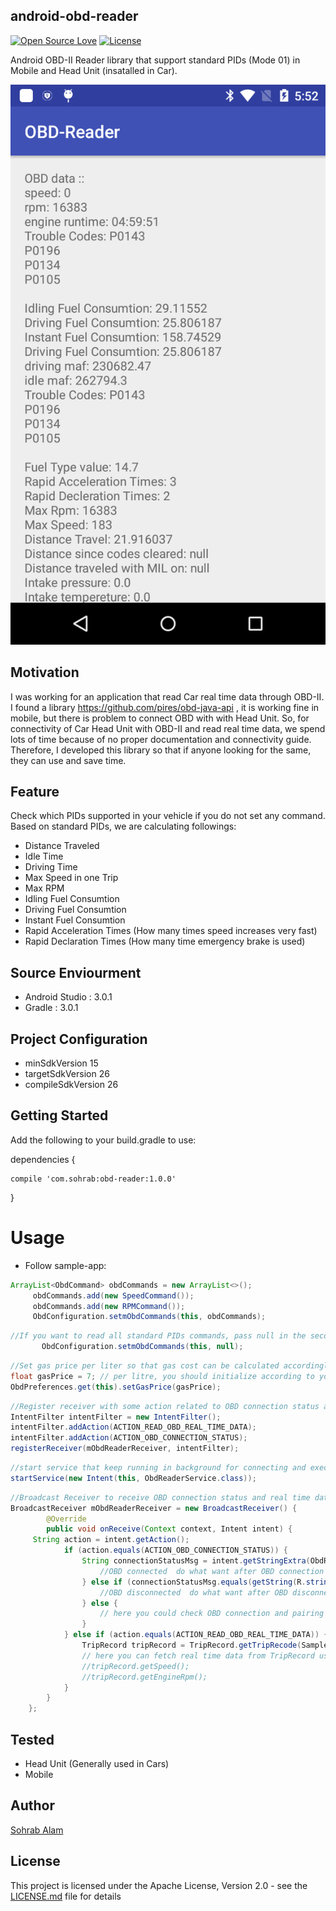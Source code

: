 ## android-obd-reader

[![Open Source Love](https://badges.frapsoft.com/os/v2/open-source.svg?v=103)](https://github.com/md-sohrab-alam/android-obd-reader) 
[![License](https://img.shields.io/badge/license-Apache%202.0-blue.svg)](https://github.com/md-sohrab-alam/android-obd-reader/blob/master/LICENSE)

Android OBD-II Reader library that support standard PIDs (Mode 01) in Mobile and Head Unit (insatalled in Car). 

![screenshot](/PidsValuesScreenShort.png)

## Motivation
I was working for an application that read Car real time data through OBD-II. I found a library https://github.com/pires/obd-java-api , it is working fine in mobile, but there is problem to connect OBD with with Head Unit. So, for connectivity of Car Head Unit with OBD-II and read real time data, we spend lots of time because of no proper documentation and connectivity guide. Therefore, I developed this library so that if anyone looking for the same, they can use and save time.

## Feature
Check which PIDs supported in your vehicle if you do not set any command.
Based on standard PIDs, we are calculating followings:

* Distance Traveled 
* Idle Time
* Driving Time
* Max Speed in one Trip
* Max RPM 
* Idling Fuel Consumtion
* Driving Fuel Consumtion
* Instant Fuel Consumtion
* Rapid Acceleration Times (How many times speed increases very fast)
* Rapid Declaration Times (How many time emergency brake is used)

## Source Enviourment

* Android Studio : 3.0.1
* Gradle : 3.0.1

## Project Configuration

* minSdkVersion 15
* targetSdkVersion 26
* compileSdkVersion 26

## Getting Started
Add the following to your build.gradle to use:  

dependencies {

    compile 'com.sohrab:obd-reader:1.0.0'
    
}

# Usage

   * Follow sample-app:   
   ``` java
   ArrayList<ObdCommand> obdCommands = new ArrayList<>();
        obdCommands.add(new SpeedCommand());
        obdCommands.add(new RPMCommand());
        ObdConfiguration.setmObdCommands(this, obdCommands);
```

 ``` java
//If you want to read all standard PIDs commands, pass null in the second argument like        
        ObdConfiguration.setmObdCommands(this, null);
```      

``` java
//Set gas price per liter so that gas cost can be calculated accordingly. Default is 7 $/l
float gasPrice = 7; // per litre, you should initialize according to your requirement.
ObdPreferences.get(this).setGasPrice(gasPrice);
```

 ``` java
//Register receiver with some action related to OBD connection status and read PID values
IntentFilter intentFilter = new IntentFilter();
intentFilter.addAction(ACTION_READ_OBD_REAL_TIME_DATA);
intentFilter.addAction(ACTION_OBD_CONNECTION_STATUS);
registerReceiver(mObdReaderReceiver, intentFilter);
```
 
 ``` java
//start service that keep running in background for connecting and execute command until you stop
startService(new Intent(this, ObdReaderService.class));
```

``` java
//Broadcast Receiver to receive OBD connection status and real time data
BroadcastReceiver mObdReaderReceiver = new BroadcastReceiver() {
        @Override
        public void onReceive(Context context, Intent intent) {            
	 String action = intent.getAction();
            if (action.equals(ACTION_OBD_CONNECTION_STATUS)) {
                String connectionStatusMsg = intent.getStringExtra(ObdReaderService.INTENT_OBD_EXTRA_DATA);                                             if (connectionStatusMsg.equals(getString(R.string.obd_connected))) {
                    //OBD connected  do what want after OBD connection
                } else if (connectionStatusMsg.equals(getString(R.string.connect_lost))) {
                    //OBD disconnected  do what want after OBD disconnection
                } else {
                    // here you could check OBD connection and pairing status
                }
            } else if (action.equals(ACTION_READ_OBD_REAL_TIME_DATA)) {
                TripRecord tripRecord = TripRecord.getTripRecode(SampleActivity.this);                
                // here you can fetch real time data from TripRecord using getter methods like
                //tripRecord.getSpeed();
                //tripRecord.getEngineRpm();
            }
        }
    };	
 ```
 
## Tested

* Head Unit (Generally used in Cars)
* Mobile 

## Author

[Sohrab Alam](https://www.linkedin.com/in/sohrab-alam-8105474b)


## License

This project is licensed under the Apache License, Version 2.0 - see the [LICENSE.md](LICENSE.md) file for details

  
   
 

   






   
